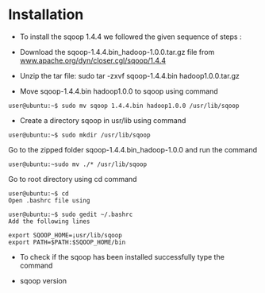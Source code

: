 # Installation
- To install the sqoop 1.4.4 we followed the given sequence of steps :

- Download the sqoop-1.4.4.bin_hadoop-1.0.0.tar.gz file from www.apache.org/dyn/closer.cgl/sqoop/1.4.4
- Unzip the tar file: sudo tar -zxvf sqoop-1.4.4.bin hadoop1.0.0.tar.gz
- Move sqoop-1.4.4.bin hadoop1.0.0 to sqoop using command

`user@ubuntu:~$ sudo mv sqoop 1.4.4.bin hadoop1.0.0 /usr/lib/sqoop`

- Create a directory sqoop in usr/lib using command

`user@ubuntu:~$ sudo mkdir /usr/lib/sqoop`

Go to the zipped folder sqoop-1.4.4.bin_hadoop-1.0.0 and run the command

`user@ubuntu:~sudo mv ./* /usr/lib/sqoop`

Go to root directory using cd command

```
user@ubuntu:~$ cd
Open .bashrc file using

user@ubuntu:~$ sudo gedit ~/.bashrc
Add the following lines

export SQOOP_HOME=¡usr/lib/sqoop
export PATH=$PATH:$SQOOP_HOME/bin

```


- To check if the sqoop has been installed successfully type the command

- sqoop version
